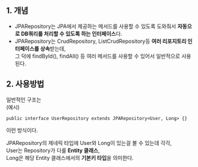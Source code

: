 ## 1. 개념
- JPARepository는 JPA에서 제공하는 메서드를 사용할 수 있도록 도와줘서 **자동으로 DB쿼리를 처리할 수 있도록 하는 인터페이스**다.
- JPARepository는 CrudRepository, ListCrudRepository등 **여러 리포지토리 인터페이스를 상속**받는데,  
  그 덕에 findById(), findAll() 등 여러 메서드를 사용할 수 있어서 일반적으로 사용된다.

## 2. 사용방법
일반적인 구조는  
(예시)
```
public interface UserRepository extends JPARepository<User, Long> {}
```
이런 방식이다.

JPARepository의 제네릭 타입에 User와 Long이 있는걸 볼 수 있는데 각각,  
User는 Repository가 다룰 **Entity 클래스**,  
Long은 해당 Entity 클래스에서의 **기본키 타입**을 의미한다.

